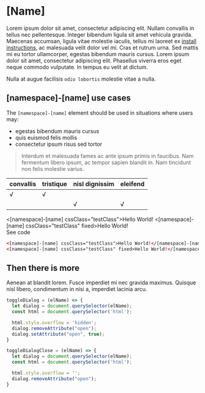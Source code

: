 # [Name]

Lorem ipsum dolor sit amet, consectetur adipiscing elit. Nullam convallis in tellus nec pellentesque. Integer bibendum ligula sit amet vehicula gravida. Maecenas accumsan, ligula vitae molestie iaculis, tellus mi laoreet ex [install instructions](https://auro.alaskaair.com/components/auro/button/install), ac malesuada velit dolor vel mi. Cras et rutrum urna. Sed mattis mi eu tortor ullamcorper, egestas bibendum mauris cursus. Lorem ipsum dolor sit amet, consectetur adipiscing elit. Phasellus viverra eros eget neque commodo vulputate. In tempus eu velit at dictum.

Nulla at augue facilisis `odio lobortis` molestie vitae a nulla.

## [namespace]-[name] use cases

The `[namespace]-[name]` element should be used in situations where users may:

* egestas bibendum mauris cursus
* quis euismod felis mollis
* consectetur ipsum risus sed tortor

> Interdum et malesuada fames ac ante ipsum primis in faucibus. Nam fermentum libero ipsum, ac tempor sapien blandit in. Nam tincidunt non felis molestie varius.

|convallis|tristique|nisl dignissim|eleifend|
|---|---|---|---|
|√|√|||
|||√|√|

<div class="exampleWrapper">
  <[namespace]-[name] cssClass="testClass">Hello World!</[namespace]-[name]>
  <[namespace]-[name] cssClass="testClass" fixed>Hello World!</[namespace]-[name]>
</div>

<auro-accordion lowProfile justifyRight>
  <span slot="trigger">See code</span>

  ```html
  <[namespace]-[name] cssClass="testClass">Hello World!</[namespace]-[name]>
  <[namespace]-[name] cssClass="testClass" fixed>Hello World!</[namespace]-[name]>
  ```

</auro-accordion>

## Then there is more

Aenean at blandit lorem. Fusce imperdiet mi nec gravida maximus. Quisque nisl libero, condimentum in nisi a, imperdiet lacinia arcu.

```javascript
toggleDialog = (elName) => {
  let dialog = document.querySelector(elName);
  const html = document.querySelector('html');

  html.style.overflow = 'hidden';
  dialog.removeAttribute("open");
  dialog.setAttribute("open", true);
}

toggleDialogClose = (elName) => {
  let dialog = document.querySelector(elName);
  const html = document.querySelector('html');

  html.style.overflow = '';
  dialog.removeAttribute("open");
}
```
